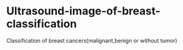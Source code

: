 # Ultrasound-image-of-breast-classification
Classification of breast cancers(malignant,benign or without tumor)
